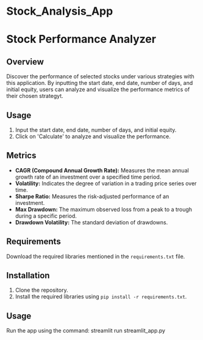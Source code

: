# Stock_Analysis_App

# Stock Performance Analyzer

## Overview
Discover the performance of selected stocks under various strategies with this application. By inputting the start date, end date, number of days, and initial equity, users can analyze and visualize the performance metrics of their chosen strategyt.

## Usage
1. Input the start date, end date, number of days, and initial equity.
2. Click on 'Calculate' to analyze and visualize the performance.

## Metrics
- **CAGR (Compound Annual Growth Rate):** Measures the mean annual growth rate of an investment over a specified time period.
- **Volatility:** Indicates the degree of variation in a trading price series over time.
- **Sharpe Ratio:** Measures the risk-adjusted performance of an investment.
- **Max Drawdown:** The maximum observed loss from a peak to a trough during a specific period.
- **Drawdown Volatility:** The standard deviation of drawdowns.

## Requirements
Download the required libraries mentioned in the `requirements.txt` file.

## Installation
1. Clone the repository.
2. Install the required libraries using `pip install -r requirements.txt`.

## Usage
Run the app using the command:
streamlit run streamlit_app.py
